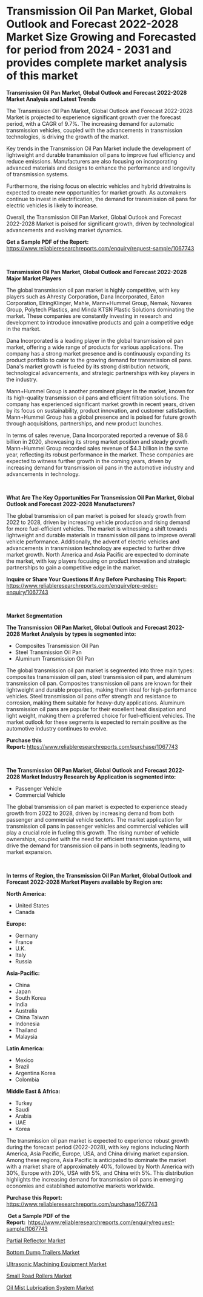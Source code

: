 <p><h1>Transmission Oil Pan Market, Global Outlook and Forecast 2022-2028 Market Size Growing and Forecasted for period from 2024 - 2031 and provides complete market analysis of this market</h1></p><p><strong>Transmission Oil Pan Market, Global Outlook and Forecast 2022-2028 Market Analysis and Latest Trends</strong></p>
<p><p>The Transmission Oil Pan Market, Global Outlook and Forecast 2022-2028 Market is projected to experience significant growth over the forecast period, with a CAGR of 9.7%. The increasing demand for automatic transmission vehicles, coupled with the advancements in transmission technologies, is driving the growth of the market. </p><p>Key trends in the Transmission Oil Pan Market include the development of lightweight and durable transmission oil pans to improve fuel efficiency and reduce emissions. Manufacturers are also focusing on incorporating advanced materials and designs to enhance the performance and longevity of transmission systems. </p><p>Furthermore, the rising focus on electric vehicles and hybrid drivetrains is expected to create new opportunities for market growth. As automakers continue to invest in electrification, the demand for transmission oil pans for electric vehicles is likely to increase. </p><p>Overall, the Transmission Oil Pan Market, Global Outlook and Forecast 2022-2028 Market is poised for significant growth, driven by technological advancements and evolving market dynamics.</p></p>
<p><strong>Get a Sample PDF of the Report:&nbsp;</strong> <a href="https://www.reliableresearchreports.com/enquiry/request-sample/1067743">https://www.reliableresearchreports.com/enquiry/request-sample/1067743</a></p>
<p>&nbsp;</p>
<p><strong>Transmission Oil Pan Market, Global Outlook and Forecast 2022-2028 Major Market Players</strong></p>
<p><p>The global transmission oil pan market is highly competitive, with key players such as Ahresty Corporation, Dana Incorporated, Eaton Corporation, ElringKlinger, Mahle, Mann+Hummel Group, Nemak, Novares Group, Polytech Plastics, and Minda KTSN Plastic Solutions dominating the market. These companies are constantly investing in research and development to introduce innovative products and gain a competitive edge in the market.</p><p>Dana Incorporated is a leading player in the global transmission oil pan market, offering a wide range of products for various applications. The company has a strong market presence and is continuously expanding its product portfolio to cater to the growing demand for transmission oil pans. Dana's market growth is fueled by its strong distribution network, technological advancements, and strategic partnerships with key players in the industry.</p><p>Mann+Hummel Group is another prominent player in the market, known for its high-quality transmission oil pans and efficient filtration solutions. The company has experienced significant market growth in recent years, driven by its focus on sustainability, product innovation, and customer satisfaction. Mann+Hummel Group has a global presence and is poised for future growth through acquisitions, partnerships, and new product launches.</p><p>In terms of sales revenue, Dana Incorporated reported a revenue of $8.6 billion in 2020, showcasing its strong market position and steady growth. Mann+Hummel Group recorded sales revenue of $4.3 billion in the same year, reflecting its robust performance in the market. These companies are expected to witness further growth in the coming years, driven by increasing demand for transmission oil pans in the automotive industry and advancements in technology.</p></p>
<p>&nbsp;</p>
<p><strong>What Are The Key Opportunities For Transmission Oil Pan Market, Global Outlook and Forecast 2022-2028 Manufacturers?</strong></p>
<p><p>The global transmission oil pan market is poised for steady growth from 2022 to 2028, driven by increasing vehicle production and rising demand for more fuel-efficient vehicles. The market is witnessing a shift towards lightweight and durable materials in transmission oil pans to improve overall vehicle performance. Additionally, the advent of electric vehicles and advancements in transmission technology are expected to further drive market growth. North America and Asia Pacific are expected to dominate the market, with key players focusing on product innovation and strategic partnerships to gain a competitive edge in the market.</p></p>
<p><strong>Inquire or Share Your Questions If Any Before Purchasing This Report:</strong> <a href="https://www.reliableresearchreports.com/enquiry/pre-order-enquiry/1067743">https://www.reliableresearchreports.com/enquiry/pre-order-enquiry/1067743</a></p>
<p>&nbsp;</p>
<p><strong>Market Segmentation</strong></p>
<p><strong>The Transmission Oil Pan Market, Global Outlook and Forecast 2022-2028 Market Analysis by types is segmented into:</strong></p>
<p><ul><li>Composites Transmission Oil Pan</li><li>Steel Transmission Oil Pan</li><li>Aluminum Transmission Oil Pan</li></ul></p>
<p><p>The global transmission oil pan market is segmented into three main types: composites transmission oil pan, steel transmission oil pan, and aluminum transmission oil pan. Composites transmission oil pans are known for their lightweight and durable properties, making them ideal for high-performance vehicles. Steel transmission oil pans offer strength and resistance to corrosion, making them suitable for heavy-duty applications. Aluminum transmission oil pans are popular for their excellent heat dissipation and light weight, making them a preferred choice for fuel-efficient vehicles. The market outlook for these segments is expected to remain positive as the automotive industry continues to evolve.</p></p>
<p><strong>Purchase this Report:&nbsp;</strong><a href="https://www.reliableresearchreports.com/purchase/1067743">https://www.reliableresearchreports.com/purchase/1067743</a></p>
<p>&nbsp;</p>
<p><strong>The Transmission Oil Pan Market, Global Outlook and Forecast 2022-2028 Market Industry Research by Application is segmented into:</strong></p>
<p><ul><li>Passenger Vehicle</li><li>Commercial Vehicle</li></ul></p>
<p><p>The global transmission oil pan market is expected to experience steady growth from 2022 to 2028, driven by increasing demand from both passenger and commercial vehicle sectors. The market application for transmission oil pans in passenger vehicles and commercial vehicles will play a crucial role in fueling this growth. The rising number of vehicle ownerships, coupled with the need for efficient transmission systems, will drive the demand for transmission oil pans in both segments, leading to market expansion.</p></p>
<p>&nbsp;</p>
<p><strong>In terms of Region, the Transmission Oil Pan Market, Global Outlook and Forecast 2022-2028 Market Players available by Region are:</strong></p>
<p>
    <p> <strong> North America: </strong>
        <ul>
            <li>United States</li>
            <li>Canada</li>
        </ul>
        </p> 
    <p> <strong> Europe: </strong>
        <ul>
            <li>Germany</li>
            <li>France</li>
            <li>U.K.</li>
            <li>Italy</li>
            <li>Russia</li>
        </ul>
        </p> 
    <p> <strong> Asia-Pacific: </strong>
        <ul>
            <li>China</li>
            <li>Japan</li>
            <li>South Korea</li>
            <li>India</li>
            <li>Australia</li>
            <li>China Taiwan</li>
            <li>Indonesia</li>
            <li>Thailand</li>
            <li>Malaysia</li>
        </ul>
        </p> 
    <p> <strong> Latin America: </strong>
        <ul>
            <li>Mexico</li>
            <li>Brazil</li>
            <li>Argentina Korea</li>
            <li>Colombia</li>
        </ul>
        </p> 
    <p> <strong> Middle East & Africa: </strong>
        <ul>
            <li>Turkey</li>
            <li>Saudi</li>
            <li>Arabia</li>
            <li>UAE</li>
            <li>Korea</li>
        </ul>
    </p>
    </p>
<p><p>The transmission oil pan market is expected to experience robust growth during the forecast period (2022-2028), with key regions including North America, Asia Pacific, Europe, USA, and China driving market expansion. Among these regions, Asia Pacific is anticipated to dominate the market with a market share of approximately 40%, followed by North America with 30%, Europe with 20%, USA with 5%, and China with 5%. This distribution highlights the increasing demand for transmission oil pans in emerging economies and established automotive markets worldwide.</p></p>
<p><strong>Purchase this Report: </strong><a href="https://www.reliableresearchreports.com/purchase/1067743">https://www.reliableresearchreports.com/purchase/1067743</a></p>
<p>&nbsp;<strong>Get a Sample PDF of the Report:&nbsp;&nbsp;</strong><a href="https://www.reliableresearchreports.com/enquiry/request-sample/1067743">https://www.reliableresearchreports.com/enquiry/request-sample/1067743</a></p>
<p><strong></strong></p>
<p><p><a href="https://medium.com/@kanew14036/partial-reflector-market-analysis-its-cagr-market-segmentation-and-global-industry-overview-0787d0150f30">Partial Reflector Market</a></p><p><a href="https://medium.com/@emiliomartelli542/bottom-dump-trailers-market-size-cagr-trends-2024-2030-ea5d87257a6e">Bottom Dump Trailers Market</a></p><p><a href="https://medium.com/@emiliomartelli542/ultrasonic-machining-equipment-market-furnishes-information-on-market-share-market-trends-and-0a1647df5edb">Ultrasonic Machining Equipment Market</a></p><p><a href="https://medium.com/@kanew14036/small-road-rollers-market-trends-and-market-analysis-forecasted-for-period-2024-2031-9fd1b0a6fb95">Small Road Rollers Market</a></p><p><a href="https://medium.com/@darrensipes2023/oil-mist-lubrication-system-market-analysis-its-cagr-market-segmentation-and-global-industry-3925b1dafdc3">Oil Mist Lubrication System Market</a></p></p>